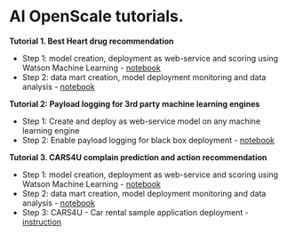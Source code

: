 # AI OpenScale tutorials.

**Tutorial 1. Best Heart drug recommendation**
- Step 1: model creation, deployment as web-service and scoring using Watson Machine Learning - [notebook](https://github.com/pmservice/ai-openscale-tutorials/blob/master/notebooks/Best%20heart%20drug%20recommendation%20-%20model.ipynb)
- Step 2: data mart creation, model deployment monitoring and data analysis - [notebook](https://github.com/pmservice/ai-openscale-tutorials/blob/master/notebooks/Data%20Mart%20configuration%20and%20usage.ipynb)


**Tutorial 2: Payload logging for 3rd party machine learning engines**
- Step 1: Create and deploy as web-service model on any machine learning engine
- Step 2: Enable payload logging for black box deployment - [notebook](https://github.com/pmservice/ai-openscale-tutorials/blob/master/notebooks/Payload%20logging%20for%20MS%20Azure%20model.ipynb)


**Tutorial 3. CARS4U complain prediction and action recommendation**
- Step 1: model creation, deployment as web-service and scoring using Watson Machine Learning - [notebook](https://github.com/pmservice/ai-openscale-tutorials/blob/master/notebooks/CARS4U%20action%20recommendation%20-%20model.ipynb)
- Step 2: data mart creation, model deployment monitoring and data analysis - [notebook](https://github.com/pmservice/ai-openscale-tutorials/blob/master/notebooks/Data%20Mart%20configuration%20and%20usage%20-%20CARS4U.ipynb)
- Step 3: CARS4U - Car rental sample application deployment - [instruction](https://github.com/pmservice/ai-openscale-tutorials/tree/master/applications/cars-4-you) 
